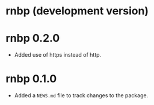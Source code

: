 # rnbp (development version)

# rnbp 0.2.0

* Added use of https instead of http.

# rnbp 0.1.0

* Added a `NEWS.md` file to track changes to the package.
